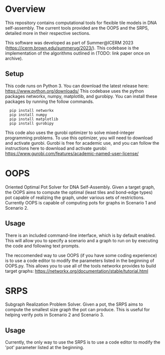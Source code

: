 # Overview
This repository contains computational tools for flexible tile models in DNA self-assembly.
The current tools provided are the OOPS and the SRPS, detailed more in their respective sections.

This software was developed as part of Summer@ICERM 2023 (https://icerm.brown.edu/summerug/2023/).
This codebase is the implementation of the algorithms outlined in (TODO: link paper once on archive).

## Setup
This code runs on Python 3. You can download the latest release here: https://www.python.org/downloads/
This codebase uses the python packages networkx, numpy, matplotlib, and gurobipy. You can install these packages by running the follow commands.
```
  pip install networkx
  pip install numpy
  pip install matplotlib
  pip install gurobipy
```

This code also uses the gurobi optimizer to solve mixed-integer programming problems. To use this optimizer, you will need to download and activate gurobi.
Gurobi is free for academic use, and you can follow the instructions here to download and activate gurobi: https://www.gurobi.com/features/academic-named-user-license/

# OOPS
Oriented Optimal Pot Solver for DNA Self-Assembly.
Given a target graph, the OOPS aims to compute the optimal (least tiles and bond-edge types) pot capable of realizing the graph, under various sets of restrictions.
Currently OOPS is capable of computing pots for graphs in Scenario 1 and Scenario 2.

## Usage
There is an included command-line interface, which is by default enabled. This will allow you to specify a scenario and a graph to run on by executing the code and following text prompts.

The reccomended way to use OOPS (if you have some coding experience) is to use a code editor to modify the parameters listed in the beginning of OOPS.py. 
This allows you to use all of the tools networkx provides to build target graphs: https://networkx.org/documentation/stable/tutorial.html

# SRPS
Subgraph Realization Problem Solver.
Given a pot, the SRPS aims to compute the smallest size graph the pot can produce. This is useful for helping verify pots in Scenario 2 and Scenario 3.

## Usage
Currently, the only way to use the SRPS is to use a code editor to modify the 'pot' parameter listed at the beginning.
